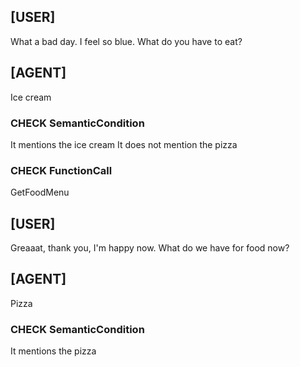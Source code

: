 ## [USER]
What a bad day. I feel so blue. What do you have to eat?

## [AGENT]
Ice cream

### CHECK SemanticCondition
It mentions the ice cream
It does not mention the pizza

### CHECK FunctionCall
GetFoodMenu

## [USER]
Greaaat, thank you, I'm happy now. What do we have for food now?

## [AGENT]
Pizza

### CHECK SemanticCondition
It mentions the pizza